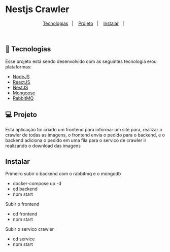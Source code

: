 # Nestjs Crawler
<meta charset="utf-8">


<p align="center">
  <a href="#rocket-tecnologias">Tecnologias</a>&nbsp;&nbsp;&nbsp;|&nbsp;&nbsp;&nbsp;
  <a href="#-projeto">Projeto</a>&nbsp;&nbsp;&nbsp;|&nbsp;&nbsp;&nbsp;
  <a href="#instalar">Instalar</a>&nbsp;&nbsp;&nbsp;|&nbsp;&nbsp;&nbsp;
</p>

<br>

## :rocket: Tecnologias

Esse projeto está sendo desenvolvido com as seguintes tecnologia e/ou plataformas:

- [NodeJS](https://nodejs.org/en/)
- [ReactJS](https://pt-br.reactjs.org/)
- [NestJS](https://docs.nestjs.com/)
- [Mongoose](https://mongoosejs.com/)
- [RabbitMQ](https://www.rabbitmq.com/)


## 💻 Projeto

Esta aplicação foi criado um frontend para informar um site para, realizar o crawler de todas as imagens,
o frontend envia o pedido para o backend, e o backend adiciona o pedido em uma fila para o servico de crawler
ir realizando o download das imagens


## Instalar

Primeiro subir o backend com o rabbitmq e o mongodb
- docker-compose up -d
- cd backend 
- npm start

Subir o frontend
- cd frontend
- npm start

Subir o servico crawler
- cd service
- npm start
